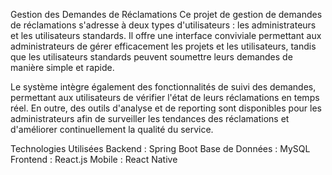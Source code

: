 Gestion des Demandes de Réclamations
Ce projet de gestion de demandes de réclamations s'adresse à deux types d'utilisateurs : les administrateurs et les utilisateurs standards. Il offre une interface conviviale permettant aux administrateurs de gérer efficacement les projets et les utilisateurs, tandis que les utilisateurs standards peuvent soumettre leurs demandes de manière simple et rapide.

Le système intègre également des fonctionnalités de suivi des demandes, permettant aux utilisateurs de vérifier l'état de leurs réclamations en temps réel. En outre, des outils d'analyse et de reporting sont disponibles pour les administrateurs afin de surveiller les tendances des réclamations et d'améliorer continuellement la qualité du service.

Technologies Utilisées
Backend : Spring Boot
Base de Données : MySQL
Frontend : React.js
Mobile : React Native
